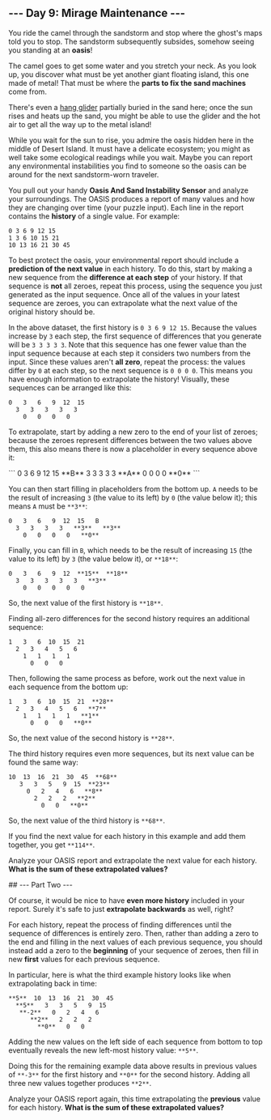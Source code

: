 ## --- Day 9: Mirage Maintenance ---

You ride the camel through the sandstorm and stop where the ghost's maps told you to stop. The sandstorm subsequently subsides, somehow seeing you standing at an **oasis**!

The camel goes to get some water and you stretch your neck. As you look up, you discover what must be yet another giant floating island, this one made of metal! That must be where the **parts to fix the sand machines** come from.

There's even a <a href="https://en.wikipedia.org/wiki/Hang_gliding" target="_blank">hang glider</a> partially buried in the sand here; once the sun rises and heats up the sand, you might be able to use the glider and the hot air to get all the way up to the metal island!

While you wait for the sun to rise, you admire the oasis hidden here in the middle of Desert Island. It must have a delicate ecosystem; you might as well take some ecological readings while you wait. Maybe you can report any environmental instabilities you find to someone so the oasis can be around for the next sandstorm-worn traveler.

You pull out your handy **Oasis And Sand Instability Sensor** and analyze your surroundings. The OASIS produces a report of many values and how they are changing over time (your puzzle input). Each line in the report contains the **history** of a single value. For example:

```
0 3 6 9 12 15
1 3 6 10 15 21
10 13 16 21 30 45
```

To best protect the oasis, your environmental report should include a **prediction of the next value** in each history. To do this, start by making a new sequence from the **difference at each step** of your history. If that sequence is **not** all zeroes, repeat this process, using the sequence you just generated as the input sequence. Once all of the values in your latest sequence are zeroes, you can extrapolate what the next value of the original history should be.

In the above dataset, the first history is `0 3 6 9 12 15`. Because the values increase by `3` each step, the first sequence of differences that you generate will be `3 3 3 3 3`. Note that this sequence has one fewer value than the input sequence because at each step it considers two numbers from the input. Since these values aren't **all zero**, repeat the process: the values differ by `0` at each step, so the next sequence is `0 0 0 0`. This means you have enough information to extrapolate the history! Visually, these sequences can be arranged like this:

```
0   3   6   9  12  15
  3   3   3   3   3
    0   0   0   0
```
<p>To extrapolate, start by adding a new zero to the end of your list of zeroes; because the zeroes represent differences between the two values above them, this also means there is now a placeholder in every sequence above it:<p>
```
0   3   6   9  12  15   **B**
  3   3   3   3   3   **A**
    0   0   0   0   **0**
```

You can then start filling in placeholders from the bottom up. `A` needs to be the result of increasing `3` (the value to its left) by `0` (the value below it); this means `A` must be `**3**`:

```
0   3   6   9  12  15   B
  3   3   3   3   **3**   **3**
    0   0   0   0   **0**
```

Finally, you can fill in `B`, which needs to be the result of increasing `15` (the value to its left) by `3` (the value below it), or `**18**`:

```
0   3   6   9  12  **15**  **18**
  3   3   3   3   3   **3**
    0   0   0   0   0
```

So, the next value of the first history is `**18**`.

Finding all-zero differences for the second history requires an additional sequence:

```
1   3   6  10  15  21
  2   3   4   5   6
    1   1   1   1
      0   0   0
```

Then, following the same process as before, work out the next value in each sequence from the bottom up:

```
1   3   6  10  15  21  **28**
  2   3   4   5   6   **7**
    1   1   1   1   **1**
      0   0   0   **0**
```

So, the next value of the second history is `**28**`.

The third history requires even more sequences, but its next value can be found the same way:

```
10  13  16  21  30  45  **68**
   3   3   5   9  15  **23**
     0   2   4   6   **8**
       2   2   2   **2**
         0   0   **0**
```

So, the next value of the third history is `**68**`.

If you find the next value for each history in this example and add them together, you get `**114**`.

Analyze your OASIS report and extrapolate the next value for each history. **What is the sum of these extrapolated values?**
</p></p>
## --- Part Two ---

Of course, it would be nice to have **even more history** included in your report. Surely it's safe to just **extrapolate backwards** as well, right?

For each history, repeat the process of finding differences until the sequence of differences is entirely zero. Then, rather than adding a zero to the end and filling in the next values of each previous sequence, you should instead add a zero to the **beginning** of your sequence of zeroes, then fill in new **first** values for each previous sequence.

In particular, here is what the third example history looks like when extrapolating back in time:

```
**5**  10  13  16  21  30  45
  **5**   3   3   5   9  15
   **-2**   0   2   4   6
      **2**   2   2   2
        **0**   0   0
```

Adding the new values on the left side of each sequence from bottom to top eventually reveals the new left-most history value: `**5**`.

Doing this for the remaining example data above results in previous values of `**-3**` for the first history and `**0**` for the second history. Adding all three new values together produces `**2**`.

Analyze your OASIS report again, this time extrapolating the **previous** value for each history. **What is the sum of these extrapolated values?**